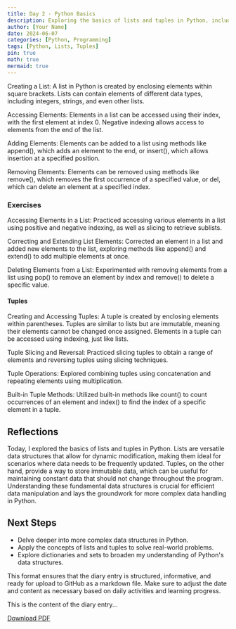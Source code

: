 ```yaml
---
title: Day 2 - Python Basics
description: Exploring the basics of lists and tuples in Python, including creation, manipulation, and practical exercises.
author: [Your Name]
date: 2024-06-07
categories: [Python, Programming]
tags: [Python, Lists, Tuples]
pin: true
math: true
mermaid: true
---
```


Creating a List:
A list in Python is created by enclosing elements within square brackets. Lists can contain elements of different data types, including integers, strings, and even other lists.

Accessing Elements:
Elements in a list can be accessed using their index, with the first element at index 0. Negative indexing allows access to elements from the end of the list.

Adding Elements:
Elements can be added to a list using methods like append(), which adds an element to the end, or insert(), which allows insertion at a specified position.

Removing Elements:
Elements can be removed using methods like remove(), which removes the first occurrence of a specified value, or del, which can delete an element at a specified index.

### Exercises

Accessing Elements in a List:
Practiced accessing various elements in a list using positive and negative indexing, as well as slicing to retrieve sublists.

Correcting and Extending List Elements:
Corrected an element in a list and added new elements to the list, exploring methods like append() and extend() to add multiple elements at once.

Deleting Elements from a List:
Experimented with removing elements from a list using pop() to remove an element by index and remove() to delete a specific value.

#### Tuples

Creating and Accessing Tuples:
A tuple is created by enclosing elements within parentheses. Tuples are similar to lists but are immutable, meaning their elements cannot be changed once assigned. Elements in a tuple can be accessed using indexing, just like lists.

Tuple Slicing and Reversal:
Practiced slicing tuples to obtain a range of elements and reversing tuples using slicing techniques.

Tuple Operations:
Explored combining tuples using concatenation and repeating elements using multiplication.

Built-in Tuple Methods:
Utilized built-in methods like count() to count occurrences of an element and index() to find the index of a specific element in a tuple.

## Reflections

Today, I explored the basics of lists and tuples in Python. Lists are versatile data structures that allow for dynamic modification, making them ideal for scenarios where data needs to be frequently updated. Tuples, on the other hand, provide a way to store immutable data, which can be useful for maintaining constant data that should not change throughout the program. Understanding these fundamental data structures is crucial for efficient data manipulation and lays the groundwork for more complex data handling in Python.

## Next Steps

- Delve deeper into more complex data structures in Python.
- Apply the concepts of lists and tuples to solve real-world problems.
- Explore dictionaries and sets to broaden my understanding of Python's data structures.

This format ensures that the diary entry is structured, informative, and ready for upload to GitHub as a markdown file. Make sure to adjust the date and content as necessary based on daily activities and learning progress.

This is the content of the diary entry...  

[Download PDF](/pdfs/2024-06-07-DAY2.pdf)